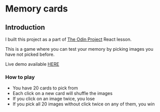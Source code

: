 # Memory cards

## Introduction

I built this project as a part of [The Odin Project](https://www.theodinproject.com/) React lesson.

This is a game where you can test your memory by picking images you have not picked before.

Live demo available [HERE](https://wiz1991.github.io/memory-cards/)

### How to play

- You have 20 cards to pick from
- Each click on a new card will shuffle the images
- If you click on an image twice, you lose
- If you pick all 20 images without click twice on any of them, you win
